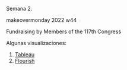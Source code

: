 Semana 2.

makeovermonday 2022 w44

Fundraising by Members of the 117th Congress

Algunas visualizaciones:

1. [Tableau](https://fabianghi.github.io/infovis/s3/tableau.html)
2. [Flourish](https://fabianghi.github.io/infovis/s1/BumpChart.html) 
